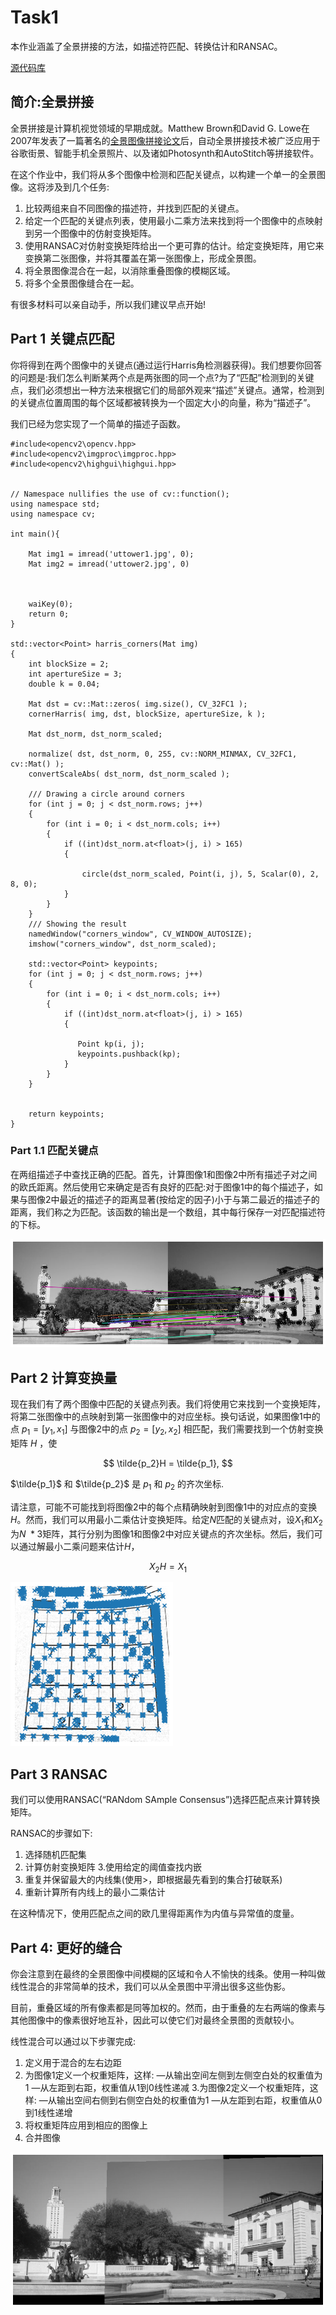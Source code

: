 # Task1

本作业涵盖了全景拼接的方法，如描述符匹配、转换估计和RANSAC。

[源代码库](https://github.com/YangboLong/image-stitcher)
## 简介:全景拼接

全景拼接是计算机视觉领域的早期成就。Matthew Brown和David G. Lowe在2007年发表了一篇著名的[全景图像拼接论文](http://matthewalunbrown.com/papers/ijcv2007.pdf)后，自动全景拼接技术被广泛应用于谷歌街景、智能手机全景照片、以及诸如Photosynth和AutoStitch等拼接软件。

在这个作业中，我们将从多个图像中检测和匹配关键点，以构建一个单一的全景图像。这将涉及到几个任务:

1. 比较两组来自不同图像的描述符，并找到匹配的关键点。
2. 给定一个匹配的关键点列表，使用最小二乘方法来找到将一个图像中的点映射到另一个图像中的仿射变换矩阵。
3. 使用RANSAC对仿射变换矩阵给出一个更可靠的估计。给定变换矩阵，用它来变换第二张图像，并将其覆盖在第一张图像上，形成全景图。
4. 将全景图像混合在一起，以消除重叠图像的模糊区域。
5. 将多个全景图像缝合在一起。

有很多材料可以亲自动手，所以我们建议早点开始!

## Part 1 关键点匹配

你将得到在两个图像中的关键点(通过运行Harris角检测器获得)。我们想要你回答的问题是:我们怎么判断某两个点是两张图的同一个点?为了“匹配”检测到的关键点，我们必须想出一种方法来根据它们的局部外观来“描述”关键点。通常，检测到的关键点位置周围的每个区域都被转换为一个固定大小的向量，称为“描述子”。

我们已经为您实现了一个简单的描述子函数。

```
#include<opencv2\opencv.hpp>
#include<opencv2\imgproc\imgproc.hpp>
#include<opencv2\highgui\highgui.hpp>

 
// Namespace nullifies the use of cv::function(); 
using namespace std;
using namespace cv;

int main(){

    Mat img1 = imread('uttower1.jpg', 0);
    Mat img2 = imread('uttower2.jpg', 0)



    waiKey(0);
    return 0;
}

std::vector<Point> harris_corners(Mat img)
{
    int blockSize = 2;
    int apertureSize = 3;
    double k = 0.04;
    
    Mat dst = cv::Mat::zeros( img.size(), CV_32FC1 );
    cornerHarris( img, dst, blockSize, apertureSize, k );

    Mat dst_norm, dst_norm_scaled;

    normalize( dst, dst_norm, 0, 255, cv::NORM_MINMAX, CV_32FC1, cv::Mat() );
    convertScaleAbs( dst_norm, dst_norm_scaled );

    /// Drawing a circle around corners
    for (int j = 0; j < dst_norm.rows; j++)
    {
        for (int i = 0; i < dst_norm.cols; i++)
        {
            if ((int)dst_norm.at<float>(j, i) > 165)
            {

                circle(dst_norm_scaled, Point(i, j), 5, Scalar(0), 2, 8, 0);
            }
        }
    }
    /// Showing the result
    namedWindow("corners_window", CV_WINDOW_AUTOSIZE);
    imshow("corners_window", dst_norm_scaled);

    std::vector<Point> keypoints;
    for (int j = 0; j < dst_norm.rows; j++)
    {
        for (int i = 0; i < dst_norm.cols; i++)
        {
            if ((int)dst_norm.at<float>(j, i) > 165)
            {

               Point kp(i, j);
               keypoints.pushback(kp);
            }
        }
    }


    return keypoints;
}

```

### Part 1.1 匹配关键点 

在两组描述子中查找正确的匹配。首先，计算图像1和图像2中所有描述子对之间的欧氏距离。然后使用它来确定是否有良好的匹配:对于图像1中的每个描述子，如果与图像2中最近的描述子的距离显著(按给定的因子)小于与第二最近的描述子的距离，我们称之为匹配。该函数的输出是一个数组，其中每行保存一对匹配描述符的下标。

![sample](./solution_simple_descriptor.png)


## Part 2 计算变换量

现在我们有了两个图像中匹配的关键点列表。我们将使用它来找到一个变换矩阵，将第二张图像中的点映射到第一张图像中的对应坐标。换句话说，如果图像1中的点 $p_1 =[y_1,x_1]$ 与图像2中的点 $p_2=[y_2, x_2]$ 相匹配，我们需要找到一个仿射变换矩阵 $H$ ，使

$$
\tilde{p_2}H = \tilde{p_1},
$$

 $\tilde{p_1}$ 和 $\tilde{p_2}$ 是 $p_1$ 和 $p_2$ 的齐次坐标.

请注意，可能不可能找到将图像2中的每个点精确映射到图像1中的对应点的变换$H$。然而，我们可以用最小二乘估计变换矩阵。给定$N$匹配的关键点对，设$X_1$和$X_2$为$N \ * 3$矩阵，其行分别为图像1和图像2中对应关键点的齐次坐标。然后，我们可以通过解最小二乘问题来估计$H$，

$$
X_2 H = X_1
$$

![sample](./solution_alternate_detected_corners.png)

## Part 3 RANSAC

我们可以使用RANSAC(“RANdom SAmple Consensus”)选择匹配点来计算转换矩阵。

RANSAC的步骤如下:
1. 选择随机匹配集
2. 计算仿射变换矩阵
3.使用给定的阈值查找内嵌
4. 重复并保留最大的内线集(使用>，即根据最先看到的集合打破联系)
5. 重新计算所有内线上的最小二乘估计

在这种情况下，使用匹配点之间的欧几里得距离作为内值与异常值的度量。

## Part 4: 更好的缝合

你会注意到在最终的全景图像中间模糊的区域和令人不愉快的线条。使用一种叫做线性混合的非常简单的技术，我们可以从全景图中平滑出很多这些伪影。

目前，重叠区域的所有像素都是同等加权的。然而，由于重叠的左右两端的像素与其他图像中的像素很好地互补，因此可以使它们对最终全景图的贡献较小。

线性混合可以通过以下步骤完成:
1. 定义用于混合的左右边距
2. 为图像1定义一个权重矩阵，这样:
—从输出空间左侧到左侧空白处的权重值为1
—从左距到右距，权重值从1到0线性递减
3.为图像2定义一个权重矩阵，这样:
—从输出空间右侧到右侧空白处的权重值为1
—从左距到右距，权重值从0到1线性递增
4. 将权重矩阵应用到相应的图像上
5. 合并图像

![sample](./solution_ransac_panorama.png)

